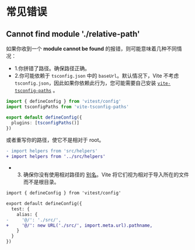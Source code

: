 # 常见错误

## Cannot find module './relative-path'

如果你收到一个 **module cannot be found** 的报错，则可能意味着几种不同情况：
- 1.你拼错了路径。确保路径正确。
- 2.你可能依赖于 `tsconfig.json` 中的 `baseUrl`。默认情况下，Vite 不考虑 `tsconfig.json`，因此如果你依赖此行为，您可能需要自己安装 [`vite-tsconfig-paths`](https://www.npmjs.com/package/vite-tsconfig-paths) 。

```ts
import { defineConfig } from 'vitest/config'
import tsconfigPaths from 'vite-tsconfig-paths'

export default defineConfig({
  plugins: [tsconfigPaths()]
})
```

或者重写你的路径，使它不是相对于 root。

```diff
- import helpers from 'src/helpers'
+ import helpers from '../src/helpers'
```

- 3. 确保你没有使用相对路径的 [别名](/config/#alias)。Vite 将它们视为相对于导入所在的文件而不是根目录。

```diff
import { defineConfig } from 'vitest/config'

export default defineConfig({
  test: {
    alias: {
-     '@/': './src/',
+     '@/': new URL('./src/', import.meta.url).pathname,
    }
  }
})
```